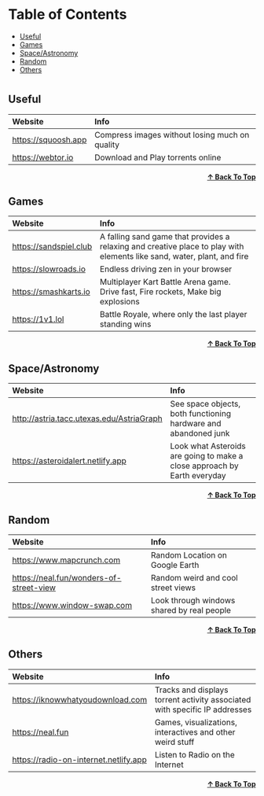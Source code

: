 # Table of Contents

- [Useful](#useful)
- [Games](#games)
- [Space/Astronomy](#spaceastronomy)
- [Random](#random)
- [Others](#others)

#

## Useful

| Website             | Info                                           |
| :------------------ | :--------------------------------------------- |
| https://squoosh.app | Compress images without losing much on quality |
| https://webtor.io   | Download and Play torrents online              |

<div align="right">
    <b><a href="#table-of-contents">↑ Back To Top</a></b>
</div>

## Games

| Website                | Info                                                                                                                    |
| :--------------------- | :---------------------------------------------------------------------------------------------------------------------- |
| https://sandspiel.club | A falling sand game that provides a relaxing and creative place to play with elements like sand, water, plant, and fire |
| https://slowroads.io   | Endless driving zen in your browser                                                                                     |
| https://smashkarts.io  | Multiplayer Kart Battle Arena game. Drive fast, Fire rockets, Make big explosions                                       |
| https://1v1.lol        | Battle Royale, where only the last player standing wins                                                                 |

<div align="right">
    <b><a href="#table-of-contents">↑ Back To Top</a></b>
</div>

## Space/Astronomy

| Website                                   | Info                                                                     |
| :---------------------------------------- | :----------------------------------------------------------------------- |
| http://astria.tacc.utexas.edu/AstriaGraph | See space objects, both functioning hardware and abandoned junk          |
| https://asteroidalert.netlify.app         | Look what Asteroids are going to make a close approach by Earth everyday |

<div align="right">
    <b><a href="#table-of-contents">↑ Back To Top</a></b>
</div>

## Random

| Website                                 | Info                                       |
| :-------------------------------------- | :----------------------------------------- |
| https://www.mapcrunch.com               | Random Location on Google Earth            |
| https://neal.fun/wonders-of-street-view | Random weird and cool street views         |
| https://www.window-swap.com             | Look through windows shared by real people |

<div align="right">
    <b><a href="#table-of-contents">↑ Back To Top</a></b>
</div>

## Others

| Website                               | Info                                                                       |
| :------------------------------------ | :------------------------------------------------------------------------- |
| https://iknowwhatyoudownload.com      | Tracks and displays torrent activity associated with specific IP addresses |
| https://neal.fun                      | Games, visualizations, interactives and other weird stuff                  |
| https://radio-on-internet.netlify.app | Listen to Radio on the Internet                                            |

<div align="right">
    <b><a href="#table-of-contents">↑ Back To Top</a></b>
</div>
